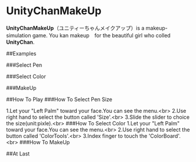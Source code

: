 # UnityChanMakeUp

**UnityChanMakeUp**（ユニティーちゃんメイクアップ）is a makeup-simulation game. You kan makeup　for the beautiful girl who colled **UnityChan**.

##Examples

###Select Pen

###Select Color

###MakeUp


##How To Play
###How To Select Pen Size

  1.Let your "Left Palm"  toward your face.You can see the menu.\<br>
  2.Use  right hand to select the button called 'Size'.\<br>
  3.Slide the slider to choice the size(unit:pixle).\<br>
###How To Select Color
  1.Let your "Left Palm"  toward your face.You can see the menu.\<br>
  2.Use  right hand to select the button called 'ColorTools'.\<br>
  3.Index finger to touch the 'ColorBoard'.\<br>
###How To MakeUp
  
##At Last
